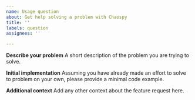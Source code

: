 ```yaml
---
name: Usage question
about: Get help solving a problem with Chaospy
title: ''
labels: question
assignees: ''

---
```


**Describe your problem**
A short description of the problem you are trying to solve.

**Initial implementation**
Assuming you have already made an effort to solve to problem on your own,
please provide a minimal code example.

**Additional context**
Add any other context about the feature request here.
